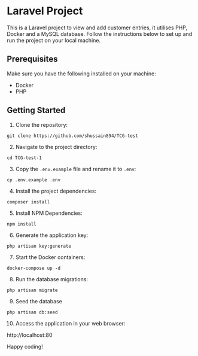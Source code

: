 # Laravel Project

This is a Laravel project to view and add customer entries, it utilises PHP, Docker and a MySQL database. Follow the instructions below to set up and run the project on your local machine.

## Prerequisites

Make sure you have the following installed on your machine:

- Docker
- PHP

## Getting Started

1. Clone the repository:

```
git clone https://github.com/shussain894/TCG-test
```

2. Navigate to the project directory:

```
cd TCG-test-1
```

3. Copy the `.env.example` file and rename it to `.env`:
```
cp .env.example .env
```

4. Install the project dependencies:
```
composer install
```

5. Install NPM Dependencies:
```
npm install
```

6. Generate the application key:
```
php artisan key:generate
```

7. Start the Docker containers:
```
docker-compose up -d
```

8. Run the database migrations:
```
php artisan migrate
```

9. Seed the database
```
php artisan db:seed
```

10. Access the application in your web browser:

http://localhost:80

Happy coding!
